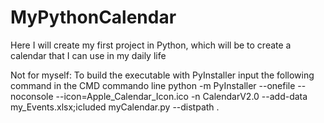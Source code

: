 # MyPythonCalendar
Here I will create my first project in Python, which will be to create a calendar that I can use in my daily life

Not for myself:
To build the executable with PyInstaller input the following command in the CMD commando line
python -m PyInstaller --onefile --noconsole --icon=Apple_Calendar_Icon.ico -n CalendarV2.0 --add-data my_Events.xlsx;icluded myCalendar.py --distpath .
